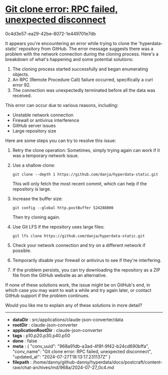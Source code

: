 # [Git clone error: RPC failed, unexpected disconnect](https://claude.ai/chat/968a91db-a3ad-4f8f-9f42-b24cd690bffa)

0c4d3e57-ea29-42be-8072-1e449701e7db

 It appears you're encountering an error while trying to clone the 'hyperdata-static' repository from GitHub. The error message suggests there was a problem with the network connection during the cloning process. Here's a breakdown of what's happening and some potential solutions:

1. The cloning process started successfully and began enumerating objects.
2. An RPC (Remote Procedure Call) failure occurred, specifically a curl error 92.
3. The connection was unexpectedly terminated before all the data was received.

This error can occur due to various reasons, including:
- Unstable network connection
- Firewall or antivirus interference
- GitHub server issues
- Large repository size

Here are some steps you can try to resolve this issue:

1. Retry the clone operation:
   Sometimes, simply trying again can work if it was a temporary network issue.

2. Use a shallow clone:
   ```
   git clone --depth 1 https://github.com/danja/hyperdata-static.git
   ```
   This will only fetch the most recent commit, which can help if the repository is large.

3. Increase the buffer size:
   ```
   git config --global http.postBuffer 524288000
   ```
   Then try cloning again.

4. Use Git LFS if the repository uses large files:
   ```
   git lfs clone https://github.com/danja/hyperdata-static.git
   ```

5. Check your network connection and try on a different network if possible.

6. Temporarily disable your firewall or antivirus to see if they're interfering.

7. If the problem persists, you can try downloading the repository as a ZIP file from the GitHub website as an alternative.

If none of these solutions work, the issue might be on GitHub's end, in which case you may want to wait a while and try again later, or contact GitHub support if the problem continues.

Would you like me to explain any of these solutions in more detail?

---

* **dataDir** : src/applications/claude-json-converter/data
* **rootDir** : claude-json-converter
* **applicationRootDir** : claude-json-converter
* **tags** : p10.p20.p30.p40.p50
* **done** : false
* **meta** : {
  "conv_uuid": "968a91db-a3ad-4f8f-9f42-b24cd690bffa",
  "conv_name": "Git clone error: RPC failed, unexpected disconnect",
  "updated_at": "2024-07-27T18:13:17.231137Z"
}
* **filepath** : /home/danny/github-danny/hyperdata/docs/postcraft/content-raw/chat-archives/md/968a/2024-07-27_0c4.md